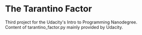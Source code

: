 # The Tarantino Factor

Third project for the Udacity's Intro to Programming Nanodegree.<br>
Content of tarantino_factor.py mainly provided by Udacity.
